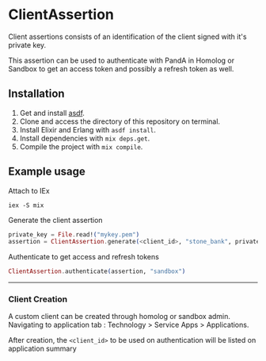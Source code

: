 # ClientAssertion

Client assertions consists of an identification of the client signed with it's private key.

This assertion can be used to authenticate with PandA in Homolog or Sandbox to get an access token and possibly a
refresh token as well.

## Installation

1. Get and install [asdf](https://asdf-vm.com/guide/getting-started.html).
2. Clone and access the directory of this repository on terminal.
3. Install Elixir and Erlang with `asdf install`.
4. Install dependencies with `mix deps.get`.
5. Compile the project with `mix compile`.

## Example usage

Attach to IEx
```shell
iex -S mix
```

Generate the client assertion
```mix.exs
private_key = File.read!("mykey.pem")
assertion = ClientAssertion.generate(<client_id>, "stone_bank", private_key, "sandbox")
```

Authenticate to get access and refresh tokens
```mix.exs
ClientAssertion.authenticate(assertion, "sandbox")
```
____
### Client Creation

A custom client can be created through homolog or sandbox admin. Navigating to application tab : Technology > Service Apps > Applications.

After creation, the `<client_id>` to be used on authentication will be listed on application summary 
